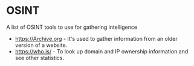 # OSINT
A list of OSINT tools to use for gathering intelligence


- https://Archive.org - It's used to gather information from an older version of a website.
- https://who.is/ - To look up domain and IP ownership information and see other statistics.
